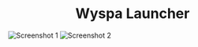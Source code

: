 <h1 align="center">Wyspa Launcher</h1>

![Screenshot 1](https://media.discordapp.net/attachments/824034997039005736/834174198028566599/unknown.png)
![Screenshot 2](https://media.discordapp.net/attachments/824034997039005736/834174307927851008/unknown.png)
